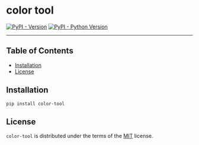 # color tool

[![PyPI - Version](https://img.shields.io/pypi/v/color-tool.svg)](https://pypi.org/project/color-tool)
[![PyPI - Python Version](https://img.shields.io/pypi/pyversions/color-tool.svg)](https://pypi.org/project/color-tool)

-----

## Table of Contents

- [Installation](#installation)
- [License](#license)

## Installation

```console
pip install color-tool
```

## License

`color-tool` is distributed under the terms of the [MIT](https://spdx.org/licenses/MIT.html) license.
